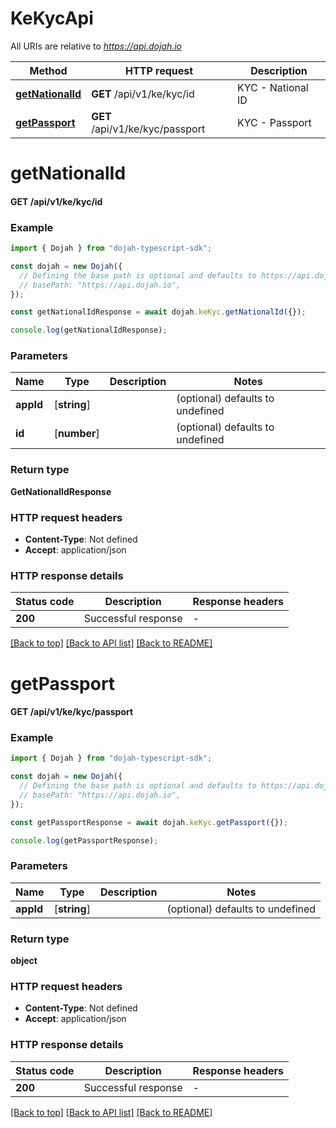 # KeKycApi

All URIs are relative to *https://api.dojah.io*

Method | HTTP request | Description
------------- | ------------- | -------------
[**getNationalId**](KeKycApi.md#getNationalId) | **GET** /api/v1/ke/kyc/id | KYC - National ID
[**getPassport**](KeKycApi.md#getPassport) | **GET** /api/v1/ke/kyc/passport | KYC - Passport


# **getNationalId**

#### **GET** /api/v1/ke/kyc/id


### Example


```typescript
import { Dojah } from "dojah-typescript-sdk";

const dojah = new Dojah({
  // Defining the base path is optional and defaults to https://api.dojah.io
  // basePath: "https://api.dojah.io",
});

const getNationalIdResponse = await dojah.keKyc.getNationalId({});

console.log(getNationalIdResponse);
```


### Parameters

Name | Type | Description  | Notes
------------- | ------------- | ------------- | -------------
 **appId** | [**string**] |  | (optional) defaults to undefined
 **id** | [**number**] |  | (optional) defaults to undefined


### Return type

**GetNationalIdResponse**

### HTTP request headers

 - **Content-Type**: Not defined
 - **Accept**: application/json


### HTTP response details
| Status code | Description | Response headers |
|-------------|-------------|------------------|
**200** | Successful response |  -  |

[[Back to top]](#) [[Back to API list]](../README.md#documentation-for-api-endpoints) [[Back to README]](../README.md)

# **getPassport**

#### **GET** /api/v1/ke/kyc/passport


### Example


```typescript
import { Dojah } from "dojah-typescript-sdk";

const dojah = new Dojah({
  // Defining the base path is optional and defaults to https://api.dojah.io
  // basePath: "https://api.dojah.io",
});

const getPassportResponse = await dojah.keKyc.getPassport({});

console.log(getPassportResponse);
```


### Parameters

Name | Type | Description  | Notes
------------- | ------------- | ------------- | -------------
 **appId** | [**string**] |  | (optional) defaults to undefined


### Return type

**object**

### HTTP request headers

 - **Content-Type**: Not defined
 - **Accept**: application/json


### HTTP response details
| Status code | Description | Response headers |
|-------------|-------------|------------------|
**200** | Successful response |  -  |

[[Back to top]](#) [[Back to API list]](../README.md#documentation-for-api-endpoints) [[Back to README]](../README.md)


